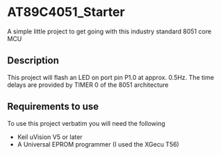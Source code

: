 # AT89C4051_Starter
A simple little project to get going with this industry standard 8051 core MCU

## Description
This project will flash an LED on port pin P1.0 at approx. 0.5Hz.
The time delays are provided by TIMER 0 of the 8051 architecture

## Requirements to use
To use this project verbatim you will need the following
- Keil uVision V5 or later
- A Universal EPROM programmer (I used the XGecu T56)


